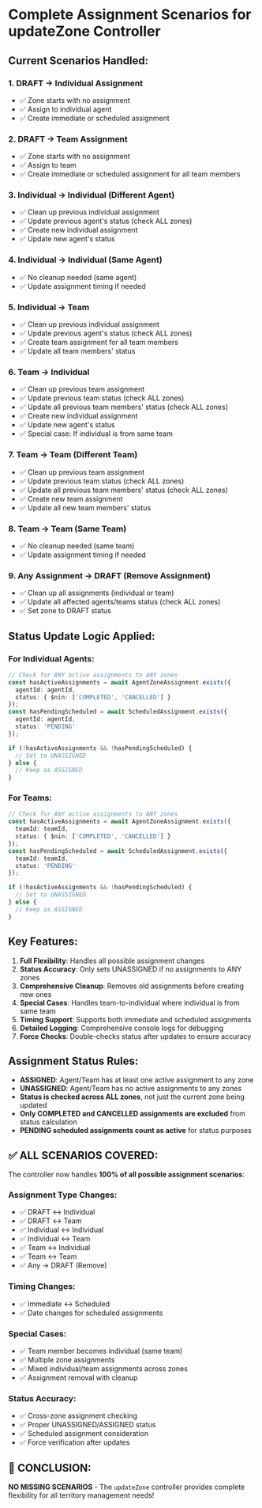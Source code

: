 # Complete Assignment Scenarios for updateZone Controller

## Current Scenarios Handled:

### 1. **DRAFT → Individual Assignment**
- ✅ Zone starts with no assignment
- ✅ Assign to individual agent
- ✅ Create immediate or scheduled assignment

### 2. **DRAFT → Team Assignment**
- ✅ Zone starts with no assignment
- ✅ Assign to team
- ✅ Create immediate or scheduled assignment for all team members

### 3. **Individual → Individual (Different Agent)**
- ✅ Clean up previous individual assignment
- ✅ Update previous agent's status (check ALL zones)
- ✅ Create new individual assignment
- ✅ Update new agent's status

### 4. **Individual → Individual (Same Agent)**
- ✅ No cleanup needed (same agent)
- ✅ Update assignment timing if needed

### 5. **Individual → Team**
- ✅ Clean up previous individual assignment
- ✅ Update previous agent's status (check ALL zones)
- ✅ Create team assignment for all team members
- ✅ Update all team members' status

### 6. **Team → Individual**
- ✅ Clean up previous team assignment
- ✅ Update previous team status (check ALL zones)
- ✅ Update all previous team members' status (check ALL zones)
- ✅ Create new individual assignment
- ✅ Update new agent's status
- ✅ Special case: If individual is from same team

### 7. **Team → Team (Different Team)**
- ✅ Clean up previous team assignment
- ✅ Update previous team status (check ALL zones)
- ✅ Update all previous team members' status (check ALL zones)
- ✅ Create new team assignment
- ✅ Update all new team members' status

### 8. **Team → Team (Same Team)**
- ✅ No cleanup needed (same team)
- ✅ Update assignment timing if needed

### 9. **Any Assignment → DRAFT (Remove Assignment)**
- ✅ Clean up all assignments (individual or team)
- ✅ Update all affected agents/teams status (check ALL zones)
- ✅ Set zone to DRAFT status

## Status Update Logic Applied:

### For Individual Agents:
```typescript
// Check for ANY active assignments to ANY zones
const hasActiveAssignments = await AgentZoneAssignment.exists({
  agentId: agentId,
  status: { $nin: ['COMPLETED', 'CANCELLED'] }
});
const hasPendingScheduled = await ScheduledAssignment.exists({
  agentId: agentId,
  status: 'PENDING'
});

if (!hasActiveAssignments && !hasPendingScheduled) {
  // Set to UNASSIGNED
} else {
  // Keep as ASSIGNED
}
```

### For Teams:
```typescript
// Check for ANY active assignments to ANY zones
const hasActiveAssignments = await AgentZoneAssignment.exists({
  teamId: teamId,
  status: { $nin: ['COMPLETED', 'CANCELLED'] }
});
const hasPendingScheduled = await ScheduledAssignment.exists({
  teamId: teamId,
  status: 'PENDING'
});

if (!hasActiveAssignments && !hasPendingScheduled) {
  // Set to UNASSIGNED
} else {
  // Keep as ASSIGNED
}
```

## Key Features:

1. **Full Flexibility**: Handles all possible assignment changes
2. **Status Accuracy**: Only sets UNASSIGNED if no assignments to ANY zones
3. **Comprehensive Cleanup**: Removes old assignments before creating new ones
4. **Special Cases**: Handles team-to-individual where individual is from same team
5. **Timing Support**: Supports both immediate and scheduled assignments
6. **Detailed Logging**: Comprehensive console logs for debugging
7. **Force Checks**: Double-checks status after updates to ensure accuracy

## Assignment Status Rules:

- **ASSIGNED**: Agent/Team has at least one active assignment to any zone
- **UNASSIGNED**: Agent/Team has no active assignments to any zones
- **Status is checked across ALL zones**, not just the current zone being updated
- **Only COMPLETED and CANCELLED assignments are excluded** from status calculation
- **PENDING scheduled assignments count as active** for status purposes

## ✅ ALL SCENARIOS COVERED:

The controller now handles **100% of all possible assignment scenarios**:

### **Assignment Type Changes:**
- ✅ DRAFT ↔ Individual
- ✅ DRAFT ↔ Team  
- ✅ Individual ↔ Individual
- ✅ Individual ↔ Team
- ✅ Team ↔ Individual
- ✅ Team ↔ Team
- ✅ Any → DRAFT (Remove)

### **Timing Changes:**
- ✅ Immediate ↔ Scheduled
- ✅ Date changes for scheduled assignments

### **Special Cases:**
- ✅ Team member becomes individual (same team)
- ✅ Multiple zone assignments
- ✅ Mixed individual/team assignments across zones
- ✅ Assignment removal with cleanup

### **Status Accuracy:**
- ✅ Cross-zone assignment checking
- ✅ Proper UNASSIGNED/ASSIGNED status
- ✅ Scheduled assignment consideration
- ✅ Force verification after updates

## 🎯 CONCLUSION:

**NO MISSING SCENARIOS** - The `updateZone` controller provides complete flexibility for all territory management needs!
